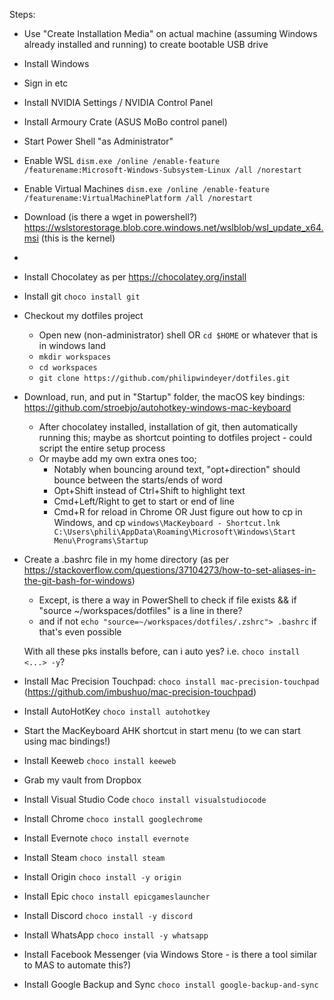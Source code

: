 Steps:
- Use "Create Installation Media" on actual machine (assuming Windows already installed and running) to create bootable USB drive
- Install Windows
- Sign in etc
- Install NVIDIA Settings / NVIDIA Control Panel
- Install Armoury Crate (ASUS MoBo control panel)
- Start Power Shell "as Administrator"
- Enable WSL `dism.exe /online /enable-feature /featurename:Microsoft-Windows-Subsystem-Linux /all /norestart`
- Enable Virtual Machines `dism.exe /online /enable-feature /featurename:VirtualMachinePlatform /all /norestart`
- Download (is there a wget in powershell?) https://wslstorestorage.blob.core.windows.net/wslblob/wsl_update_x64.msi (this is the kernel)
- 

- Install Chocolatey as per https://chocolatey.org/install
- Install git `choco install git`
- Checkout my dotfiles project
  - Open new (non-administrator) shell OR `cd $HOME` or whatever that is in windows land
  - `mkdir workspaces`
  - `cd workspaces`
  - `git clone https://github.com/philipwindeyer/dotfiles.git`
- Download, run, and put in "Startup" folder, the macOS key bindings: https://github.com/stroebjo/autohotkey-windows-mac-keyboard
  - After chocolatey installed, installation of git, then automatically running this; maybe as shortcut pointing to dotfiles project - could script the entire setup process
  - Or maybe add my own extra ones too;
    - Notably when bouncing around text, "opt+direction" should bounce between the starts/ends of word
    - Opt+Shift instead of Ctrl+Shift to highlight text
    - Cmd+Left/Right to get to start or end of line
    - Cmd+R for reload in Chrome
  OR Just figure out how to cp in Windows, and cp `windows\MacKeyboard - Shortcut.lnk C:\Users\phili\AppData\Roaming\Microsoft\Windows\Start Menu\Programs\Startup`

- Create a .bashrc file in my home directory (as per https://stackoverflow.com/questions/37104273/how-to-set-aliases-in-the-git-bash-for-windows)
  - Except, is there a way in PowerShell to check if file exists && if "source ~/workspaces/dotfiles" is a line in there?
  - and if not `echo "source=~/workspaces/dotfiles/.zshrc"> .bashrc` if that's even possible

  With all these pks installs before, can i auto yes? i.e. `choco install <...> -y`?
- Install Mac Precision Touchpad: `choco install mac-precision-touchpad` (https://github.com/imbushuo/mac-precision-touchpad)
- Install AutoHotKey `choco install autohotkey`
- Start the MacKeyboard AHK shortcut in start menu (to we can start using mac bindings!)
- Install Keeweb `choco install keeweb`
- Grab my vault from Dropbox
- Install Visual Studio Code `choco install visualstudiocode`
- Install Chrome `choco install googlechrome`
- Install Evernote `choco install evernote`
- Install Steam `choco install steam`
- Install Origin `choco install -y origin`
- Install Epic `choco install epicgameslauncher`
- Install Discord `choco install -y discord`
- Install WhatsApp `choco install -y whatsapp`
- Install Facebook Messenger (via Windows Store - is there a tool similar to MAS to automate this?)
- Install Google Backup and Sync `choco install google-backup-and-sync`
